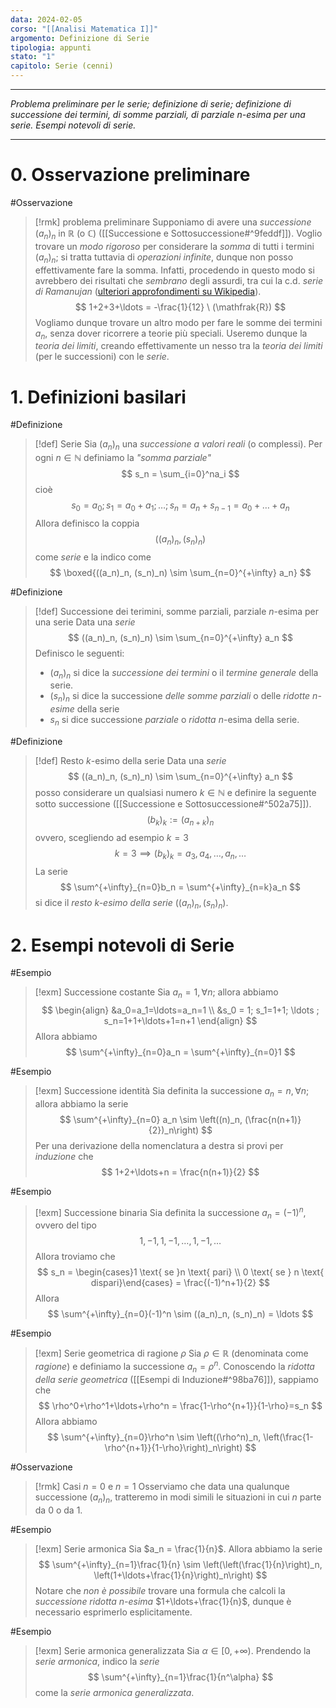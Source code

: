 ```yaml
---
data: 2024-02-05
corso: "[[Analisi Matematica I]]"
argomento: Definizione di Serie
tipologia: appunti
stato: "1"
capitolo: Serie (cenni)
---
```

- - -
*Problema preliminare per le serie; definizione di serie; definizione di successione dei termini, di somme parziali, di parziale $n$-esima per una serie. Esempi notevoli di serie.*
- - -
# 0. Osservazione preliminare
#Osservazione 
> [!rmk] problema preliminare
> Supponiamo di avere una *successione* $(a_n)_n$ in $\mathbb{R}$ (o $\mathbb{C}$) ([[Successione e Sottosuccessione#^9feddf]]).
> Voglio trovare un *modo rigoroso* per considerare la *somma* di tutti i termini $(a_n)_n$; si tratta tuttavia di *operazioni infinite*, dunque non posso effettivamente fare la somma. 
> Infatti, procedendo in questo modo si avrebbero dei risultati che *sembrano* degli assurdi, tra cui la c.d. *serie di Ramanujan* ([ulteriori approfondimenti su Wikipedia](https://it.wikipedia.org/wiki/Serie_di_Ramanujan)).
> $$
> 1+2+3+\ldots = -\frac{1}{12} \ (\mathfrak{R})
> $$
> Vogliamo dunque trovare un altro modo per fare le somme dei termini $a_n$, senza dover ricorrere a teorie più speciali. Useremo dunque la *teoria dei limiti*, creando effettivamente un nesso tra la *teoria dei limiti* (per le successioni) con le *serie*.

# 1. Definizioni basilari
#Definizione 
> [!def] Serie
> Sia $(a_n)_n$ una *successione a valori reali* (o complessi).
> Per ogni $n \in \mathbb{N}$ definiamo la *"somma parziale"*
> $$ 
> s_n = \sum_{i=0}^na_i
> $$
> cioè
> $$
> s_0 = a_0 ; s_1 = a_0+a_1 ; \ldots ; s_n = a_n+s_{n-1}= a_0 + \ldots + a_n 
> $$
> Allora definisco la coppia
> $$
> ((a_n)_n, (s_n)_n)
> $$
> come *serie* e la indico come
> $$
> \boxed{((a_n)_n, (s_n)_n) \sim \sum_{n=0}^{+\infty} a_n}
> $$

#Definizione 
> [!def] Successione dei terimini, somme parziali, parziale $n$-esima per una serie
> Data una *serie*
> $$
> ((a_n)_n, (s_n)_n) \sim \sum_{n=0}^{+\infty} a_n
> $$
> Definisco le seguenti:
> - $(a_n)_n$ si dice la *successione dei termini* o il *termine generale* della serie.
> - $(s_n)_n$ si dice la successione *delle somme parziali* o delle *ridotte $n$-esime* della serie
> - $s_n$ si dice successione *parziale* o *ridotta* $n$-esima della serie.
> $$ $$

#Definizione 
> [!def] Resto $k$-esimo della serie
> Data una *serie*
> $$
> ((a_n)_n, (s_n)_n) \sim \sum_{n=0}^{+\infty} a_n
> $$
> posso considerare un qualsiasi numero $k \in \mathbb{N}$ e definire la seguente sotto successione ([[Successione e Sottosuccessione#^502a75]]).
> $$
> (b_k)_k := (a_{n+k})_n
> $$
> ovvero, scegliendo ad esempio $k=3$
> $$
> k=3 \implies (b_k)_k = a_3,a_4, \ldots, a_n, \ldots 
> $$
> La serie
> $$
> \sum^{+\infty}_{n=0}b_n = \sum^{+\infty}_{n=k}a_n 
> $$
> si dice il *resto $k$-esimo della serie* $((a_n)_n, (s_n)_n)$.

# 2. Esempi notevoli di Serie
#Esempio 
> [!exm] Successione costante
> Sia $a_n = 1, \forall n$; allora abbiamo
> $$
> \begin{align}
> &a_0=a_1=\ldots=a_n=1
> \\
> &s_0 = 1; s_1=1+1; \ldots ; s_n=1+1+\ldots+1=n+1
> \end{align}
> $$
> Allora abbiamo
> $$
> \sum^{+\infty}_{n=0}a_n = \sum^{+\infty}_{n=0}1
> $$

#Esempio 
> [!exm] Successione identità
> Sia definita la successione $a_n = n, \forall n$; allora abbiamo la serie
> $$
> \sum^{+\infty}_{n=0} a_n \sim \left((n)_n, (\frac{n(n+1)}{2})_n\right) 
> $$
> Per una derivazione della nomenclatura a destra si provi per *induzione* che
> $$
> 1+2+\ldots+n = \frac{n(n+1)}{2} 
> $$
> 

#Esempio 
> [!exm] Successione binaria
> Sia definita la successione $a_n = (-1)^n$, ovvero del tipo
> $$
> 1, -1, 1, -1,\ldots, 1, -1, \ldots
> $$
> Allora troviamo che 
> $$
> s_n = \begin{cases}1 \text{ se }n \text{ pari} \\ 0 \text{ se } n \text{ dispari}\end{cases} = \frac{(-1)^n+1}{2}
> $$
> Allora
> $$
> \sum^{+\infty}_{n=0}(-1)^n \sim ((a_n)_n, (s_n)_n) = \ldots
> $$

#Esempio 
> [!exm] Serie geometrica di ragione $\rho$
> Sia $\rho \in \mathbb{R}$ (denominata come *ragione*) e definiamo la successione $a_n = \rho^n$.
> Conoscendo la *ridotta della serie geometrica* ([[Esempi di Induzione#^98ba76]]), sappiamo che
> $$ 
> \rho^0+\rho^1+\ldots+\rho^n = \frac{1-\rho^{n+1}}{1-\rho}=s_n
> $$
> Allora abbiamo
> $$
> \sum^{+\infty}_{n=0}\rho^n \sim \left((\rho^n)_n, \left(\frac{1-\rho^{n+1}}{1-\rho}\right)_n\right) 
> $$

#Osservazione 
> [!rmk] Casi $n=0$ e $n=1$
> Osserviamo che data una qualunque successione $(a_n)_n$, tratteremo in modi simili le situazioni in cui $n$ parte da $0$ o da $1$.

#Esempio 
> [!exm] Serie armonica
> Sia $a_n = \frac{1}{n}$. 
> Allora abbiamo la serie
> $$
> \sum^{+\infty}_{n=1}\frac{1}{n} \sim \left(\left(\frac{1}{n}\right)_n, \left(1+\ldots+\frac{1}{n}\right)_n\right)
> $$
> Notare che *non è possibile* trovare una formula che calcoli la *successione ridotta $n$-esima* $1+\ldots+\frac{1}{n}$, dunque è necessario esprimerlo esplicitamente.

#Esempio 
> [!exm] Serie armonica generalizzata
> Sia $\alpha \in [0,+\infty)$. Prendendo la *serie armonica*, indico la *serie*
> $$
> \sum^{+\infty}_{n=1}\frac{1}{n^\alpha}
> $$
> come la *serie armonica generalizzata*.



